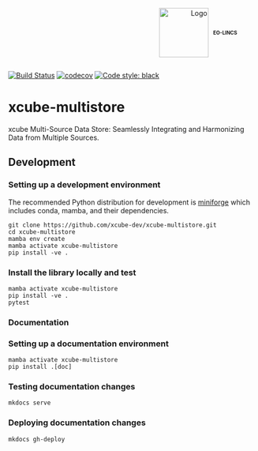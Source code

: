 <div style="text-align: right;">
  <figure style="display: inline-flex; align-items: center;">
    <img src="docs/assets/eo-lincs.png" alt="Logo" style="height: 100px;">
    <figcaption style="font-weight: bold; font-size: 10px; margin-left: 10px;">EO-LINCS</figcaption>
  </figure>
</div>

[![Build Status](https://github.com/xcube-dev/xcube-multistore/actions/workflows/unittest-workflow.yml/badge.svg?branch=main)](https://github.com/xcube-dev/xcube-multistore/actions)
[![codecov](https://codecov.io/gh/xcube-dev/xcube-multistore/branch/main/graph/badge.svg)](https://codecov.io/gh/xcube-dev/xcube-multistore)
[![Code style: black](https://img.shields.io/badge/code%20style-black-000000.svg)](https://github.com/psf/black)



# xcube-multistore

xcube Multi-Source Data Store: Seamlessly Integrating and Harmonizing Data from 
Multiple Sources.


## Development

### Setting up a development environment

The recommended Python distribution for development is 
[miniforge](https://conda-forge.org/download/) which includes 
conda, mamba, and their dependencies.

```shell
git clone https://github.com/xcube-dev/xcube-multistore.git
cd xcube-multistore
mamba env create
mamba activate xcube-multistore
pip install -ve .
```

### Install the library locally and test

```shell
mamba activate xcube-multistore
pip install -ve .
pytest
```

### Documentation

### Setting up a documentation environment

```shell
mamba activate xcube-multistore
pip install .[doc]
```

### Testing documentation changes

```shell
mkdocs serve
```

### Deploying documentation changes

```shell
mkdocs gh-deploy
```
